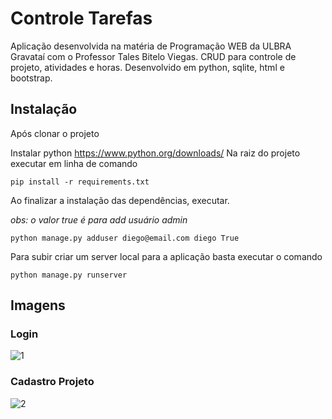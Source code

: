 # Controle Tarefas

Aplicação desenvolvida na matéria de Programação WEB da ULBRA Gravataí com o Professor Tales Bitelo Viegas. CRUD para controle de projeto, atividades e horas. Desenvolvido em python, sqlite, html e bootstrap.


## Instalação

Após clonar o projeto

Instalar python https://www.python.org/downloads/
Na raiz do projeto executar em linha de comando
````
pip install -r requirements.txt
````
Ao finalizar a instalação das dependências, executar. 

_obs: o valor true é para add usuário admin_
````
python manage.py adduser diego@email.com diego True
````

Para subir criar um server local para a aplicação basta executar o comando
````
python manage.py runserver
````

## Imagens
### Login
![1](https://user-images.githubusercontent.com/39543693/133706991-22886e10-2579-4cd6-ba37-9df0eaa1f1a6.PNG)

### Cadastro Projeto
![2](https://user-images.githubusercontent.com/39543693/133707010-6e690233-02ea-4c34-9cfd-4f9bf4903fa0.PNG)
